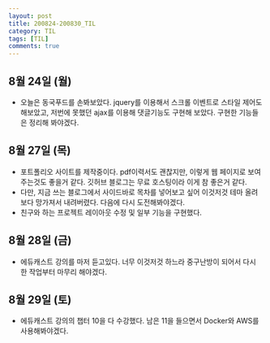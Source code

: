 ```yaml
---
layout: post
title: 200824-200830_TIL
category: TIL
tags: [TIL]
comments: true
---
```



## 8월 24일 (월)
- 오늘은 동국푸드를 손봐보았다. jquery를 이용해서 스크롤 이벤트로 스타일 제어도 해보았고, 저번에 못했던 ajax를 이용해 댓글기능도 구현해 보았다. 구현한 기능들은 정리해 봐야겠다.


## 8월 27일 (목)
- 포트폴리오 사이트를 제작중이다. pdf이력서도 괜찮지만, 이렇게 웹 페이지로 보여주는것도 좋을거 같다. 깃허브 블로그는 무료 호스팅이라 이게 참 좋은거 같다.
- 다만, 지금 쓰는 블로그에서 사이드바로 목차를 넣어보고 싶어 이것저것 테마 올려보다 망가져서 내려버렸다. 다음에 다시 도전해봐야겠다.
- 친구와 하는 프로젝트 레이아웃 수정 및 일부 기능을 구현했다.

## 8월 28일 (금)
- 에듀캐스트 강의를 마저 듣고있다. 너무 이것저것 하느라 중구난방이 되어서 다시 한 작업부터 마무리 해야겠다.


## 8월 29일 (토)
- 에듀캐스트 강의의 챕터 10을 다 수강했다. 남은 11을 들으면서 Docker와 AWS를 사용해봐야겠다.
